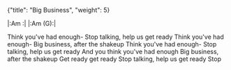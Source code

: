 {"title": "Big Business", "weight": 5}

|:Am   :|
|:Am   (G):|

Think you've had enough-
Stop talking, help us get ready
Think you've had enough-
Big business, after the shakeup
Think you've had enough-
Stop talking, help us get ready
And you think you've had enough
Big business, after the shakeup
Get ready get ready
Stop talking, help us get ready
Stop
